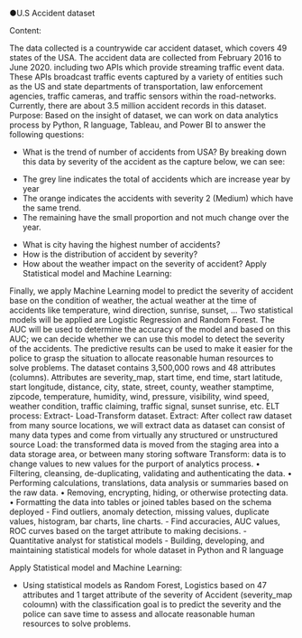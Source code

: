 ●U.S Accident dataset

Content:

The data collected is a countrywide car accident dataset, which covers 49 states of the USA. The accident data are collected from February 2016 to June 2020. including two APIs which provide streaming traffic event data. These APIs broadcast traffic events captured by a variety of entities such as the US and state departments of transportation, law enforcement agencies, traffic cameras, and traffic sensors within the road-networks. Currently, there are about 3.5 million accident records in this dataset.
Purpose:
Based on the insight of dataset, we can work on data analytics process by Python, R language, Tableau, and Power BI to answer the following questions:
+ What is the trend of number of accidents from USA?
By breaking down this data by severity of the accident as the capture below, we can see:
- The grey line indicates the total of accidents which are increase year by year
- The orange indicates the accidents with severity 2 (Medium) which have the same trend.
- The remaining have the small proportion and not much change over the year.
+ What is city having the highest number of accidents?
+ How is the distribution of accident by severity?
+ How about the weather impact on the severity of accident?
Apply Statistical model and Machine Learning:

Finally, we apply Machine Learning model to predict the severity of accident base on the condition of weather, the actual weather at the time of accidents like temperature, wind direction, sunrise, sunset, ...
Two statistical models will be applied are Logistic Regression and Random Forest. The AUC will be used to determine the accuracy of the model and based on this AUC; we can decide whether we can use this model to detect the severity of the accidents.
The predictive results can be used to make it easier for the police to grasp the situation to allocate reasonable human resources to solve problems.
The dataset contains 3,500,000 rows and 48 attributes (columns). 
Attributes are severity_map, start time, end time, start latitude, start longitude, distance, city, state, street, county, weather stamptime, zipcode, temperature, humidity, wind, pressure, visibility, wind speed, weather condition, traffic claiming, traffic signal, sunset sunrise, etc.
ELT process: Extract- Load-Transform dataset. 
Extract: After collect raw dataset from many source locations, we will extract data as dataset can consist of many data types and come from virtually any structured or unstructured source
Load: the transformed data is moved from the staging area into a data storage area, or between many storing software
Transform: data is to change values to new values for the purport of analytics process. 
•	Filtering, cleansing, de-duplicating, validating and authenticating the data.
•	Performing calculations, translations, data analysis or summaries based on the raw data. 
•	Removing, encrypting, hiding, or otherwise protecting data.
•	Formatting the data into tables or joined tables based on the schema deployed
          -  Find outliers, anomaly detection, missing values, duplicate values, histogram, bar charts, line charts.
         -  Find accuracies, AUC values, ROC curves based on the target attribute to making decisions.
         - Quantitative analyst for statistical models
         - Building, developing, and maintaining statistical models for whole dataset in Python and R language

Apply Statistical model and Machine Learning:
- Using statistical models as Random Forest, Logistics based on 47 attributes and 1 target attribute of the severity of Accident (severity_map coloumn) with the classification goal is to predict the severity and the police can save time to assess and allocate reasonable human resources to solve problems.
